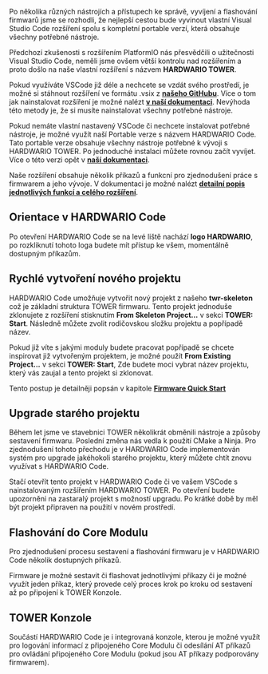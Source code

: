 Po několika různých nástrojích a přístupech ke správě, vyvíjení a flashování firmwarů jsme se rozhodli, že nejlepší cestou bude vyvinout vlastní Visual Studio Code rozšíření spolu s kompletní portable verzí, která obsahuje všechny potřebné nástroje.

Předchozí zkušenosti s rozšířením PlatformIO nás přesvědčili o užitečnosti Visual Studio Code, neměli jsme ovšem větší kontrolu nad rozšířením a proto došlo na naše vlastní rozšíření s názvem **HARDWARIO TOWER**.

Pokud využíváte VSCode již déle a nechcete se vzdát svého prostředí, je možné si stáhnout rozšíření ve formátu .vsix z [**našeho GitHubu**](https://github.com/hardwario/hardwario-tower-vscode-extension/releases). Více o tom jak nainstalovat rozšíření je možné nalézt [**v naší dokumentaci**](https://docs.hardwario.com/tower/firmware-development/tower-vscode-extension#installation). Nevýhoda této metody je, že si musíte nainstalovat všechny potřebné nástroje.

Pokud nemáte vlastní nastavený VSCode či nechcete instalovat potřebné nástroje, je možné využít naší Portable verze s názvem HARDWARIO Code. Tato portable verze obsahuje všechny nástroje potřebné k vývoji s HARDWARIO TOWER. Po jednoduché instalaci můžete rovnou začít vyvíjet. Více o této verzi opět v [**naší dokumentaci**](https://docs.hardwario.com/tower/firmware-development/about-hardwario-code).

Naše rozšíření obsahuje několik příkazů a funkcní pro zjednodušení práce s firmwarem a jeho vývoje. V dokumentaci je možné nalézt [**detailní popis jednotlivých funkcí a celého rozšíření**](https://docs.hardwario.com/tower/firmware-development/hardwario-extension-tutorial).

## Orientace v HARDWARIO Code

Po otevření HARDWARIO Code se na levé liště nachází **logo HARDWARIO**, po rozkliknutí tohoto loga budete mít přístup ke všem, momentálně dostupným příkazům.  

## Rychlé vytvoření nového projektu

HARDWARIO Code umožňuje vytvořit nový projekt z našeho **twr-skeleton** což je základní struktura TOWER firmwaru. Tento projekt jednoduše zklonujete z rozšíření stisknutím **From Skeleton Project...** v sekci **TOWER: Start**. Následně můžete zvolit rodičovskou složku projektu a popřípadě název.



Pokud již víte s jakými moduly budete pracovat popřípadě se chcete inspirovat již vytvořeným projektem, je možné použít **From Existing Project...** v sekci **TOWER: Start**, Zde budete moci vybrat název projektu, který vás zaujal a tento projekt si zklonovat.

Tento postup je detailněji popsán v kapitole [**Firmware Quick Start**](https://docs.hardwario.com/tower/firmware-development/firmware-quick-start)

## Upgrade starého projektu

Během let jsme ve stavebnici TOWER několikrát obměnili nástroje a způsoby sestavení firmwaru. Poslední změna nás vedla k použití CMake a Ninja. Pro zjednodušení tohoto přechodu je v HARDWARIO Code implementován systém pro upgrade jakéhokoli starého projektu, který můžete chtít znovu využívat s HARDWARIO Code. 

Stačí otevřít tento projekt v HARDWARIO Code či ve vašem VSCode s nainstalovaným rozšířením HARDWARIO TOWER. Po otevření budete upozorněni na zastaralý projekt s možností upgradu. Po krátké době by měl být projekt připraven na použití v novém prostředí.

## Flashování do Core Modulu

Pro zjednodušení procesu sestavení a flashování firmwaru je v HARDWARIO Code několik dostupných příkazů.

Firmware je možné sestavit či flashovat jednotlivými příkazy či je možné využít jeden příkaz, který provede celý proces krok po kroku od sestavení až po připojení k TOWER Konzole.

## TOWER Konzole

Součástí HARDWARIO Code je i integrovaná konzole, kterou je možné využít pro logování informací z připojeného Core Modulu či odesílání AT příkazů pro ovládání připojeného Core Modulu (pokud jsou AT příkazy podporovány firmwarem).